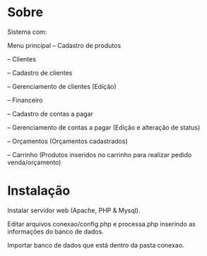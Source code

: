 Sobre
===========
Sistema com:

Menu principal – Cadastro de produtos

– Clientes

– Cadastro de clientes

– Gerenciamento de clientes (Edição)

– Financeiro

– Cadastro de contas a pagar

– Gerenciamento de contas a pagar (Edição e alteração de status)

– Orçamentos (Orçamentos cadastrados)

– Carrinho (Produtos inseridos no carrinho para realizar pedido venda/orçamento)

# Instalação

Instalar servidor web (Apache, PHP & Mysql).

Editar arquivos conexao/config.php e processa.php inserindo as informações do banco de dados.

Importar banco de dados que está dentro da pasta conexao.
